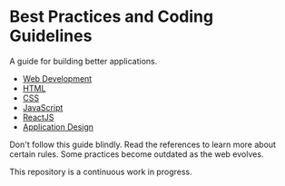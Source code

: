 # Best Practices and Coding Guidelines

A guide for building better applications.

- [Web Development](content/web-development.md)
- [HTML](content/html.md)
- [CSS](content/css.md)
- [JavaScript](content/javascript.md)
- [ReactJS](content/react.md)
- [Application Design](content/application-design.md)

Don't follow this guide blindly. Read the references to learn more about certain rules. Some practices become outdated as the web evolves.

This repository is a continuous work in progress.
